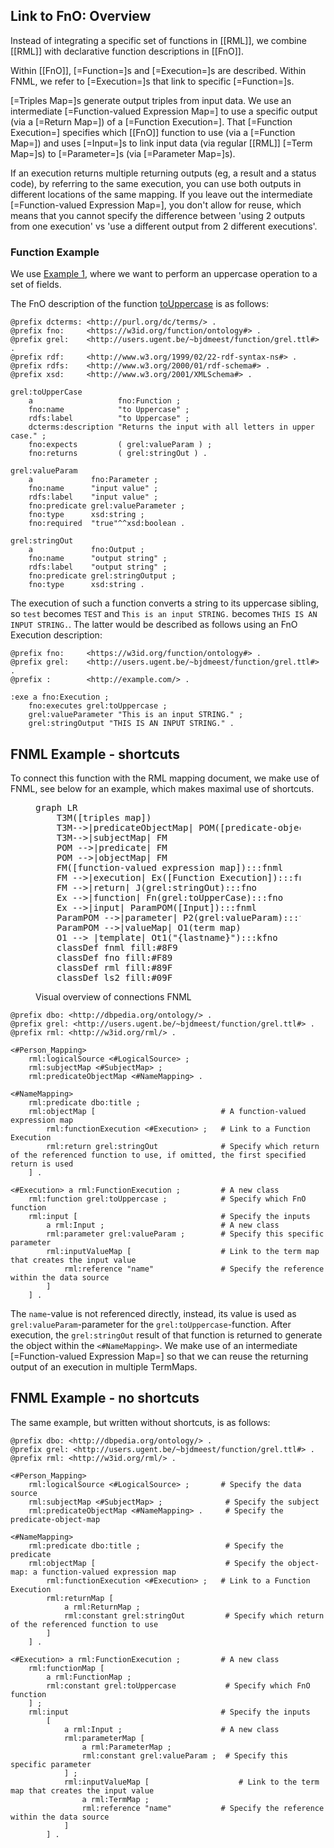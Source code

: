 ## Link to FnO: Overview

Instead of integrating a specific set of functions in [[RML]],
we combine [[RML]] with declarative function descriptions in [[FnO]].

Within [[FnO]], [=Function=]s and [=Execution=]s are described.
Within FNML, we refer to [=Execution=]s that link to specific [=Function=]s.

[=Triples Map=]s generate output triples from input data.
We use an intermediate [=Function-valued Expression Map=] to use a specific output (via a [=Return Map=]) of a [=Function Execution=].
That [=Function Execution=] specifies which [[FnO]] function to use (via a [=Function Map=])
and uses [=Input=]s to link input data (via regular [[RML]] [=Term Map=]s)
to [=Parameter=]s (via [=Parameter Map=]s).

<p class="note" data-format="markdown">
If an execution returns multiple returning outputs (eg, a result and a status code),
by referring to the same execution,
you can use both outputs in different locations of the same mapping.
If you leave out the intermediate [=Function-valued Expression Map=], you don't allow for reuse,
which means that you cannot specify the difference between
'using 2 outputs from one execution' vs 'use a different output from 2 different executions'.
</p>

### Function Example

We use [Example 1](#example-rml-mapping-without-data-transformations),
where we want to perform an uppercase operation to a set of fields.

The FnO description of the function [toUppercase](https://github.com/OpenRefine/OpenRefine/wiki/GREL-String-Functions#touppercasestring-s) is as follows:

```turtle "example": "toUppercase FnO description"
@prefix dcterms: <http://purl.org/dc/terms/> .
@prefix fno:     <https://w3id.org/function/ontology#> .
@prefix grel:    <http://users.ugent.be/~bjdmeest/function/grel.ttl#> .
@prefix rdf:     <http://www.w3.org/1999/02/22-rdf-syntax-ns#> .
@prefix rdfs:    <http://www.w3.org/2000/01/rdf-schema#> .
@prefix xsd:     <http://www.w3.org/2001/XMLSchema#> .

grel:toUpperCase
    a                   fno:Function ;
    fno:name            "to Uppercase" ;
    rdfs:label          "to Uppercase" ;
    dcterms:description "Returns the input with all letters in upper case." ;
    fno:expects         ( grel:valueParam ) ;
    fno:returns         ( grel:stringOut ) .

grel:valueParam
    a             fno:Parameter ;
    fno:name      "input value" ;
    rdfs:label    "input value" ;
    fno:predicate grel:valueParameter ;
    fno:type      xsd:string ;
    fno:required  "true"^^xsd:boolean .

grel:stringOut
    a             fno:Output ;
    fno:name      "output string" ;
    rdfs:label    "output string" ;
    fno:predicate grel:stringOutput ;
    fno:type      xsd:string .

```

The execution of such a function converts a string to its uppercase sibling,
so `test` becomes `TEST` and `This is an input STRING.` becomes `THIS IS AN INPUT STRING.`.
The latter would be described as follows using an FnO Execution description:

```turtle "example": "toUppercase FnO execution description"
@prefix fno:     <https://w3id.org/function/ontology#> .
@prefix grel:    <http://users.ugent.be/~bjdmeest/function/grel.ttl#> .
@prefix :        <http://example.com/> .

:exe a fno:Execution ;
    fno:executes grel:toUppercase ;
    grel:valueParameter "This is an input STRING." ;
    grel:stringOutput "THIS IS AN INPUT STRING." .
```

## FNML Example - shortcuts

To connect this function with the RML mapping document, we make use of FNML, see below for an example, which makes maximal use of shortcuts.

<figure>
<pre class="mermaid nohighlight override" style="width: 100%">
graph LR
    T3M([triples map])
    T3M-->|predicateObjectMap| POM([predicate-object map])
    T3M-->|subjectMap| FM
    POM -->|predicate| FM
    POM -->|objectMap| FM
    FM([function-valued expression map]):::fnml
    FM -->|execution| Ex([Function Execution]):::fnml
    FM -->|return| J(grel:stringOut):::fno
    Ex -->|function| Fn(grel:toUpperCase):::fno
    Ex -->|input| ParamPOM([Input]):::fnml
    ParamPOM -->|parameter| P2(grel:valueParam):::fno
    ParamPOM -->|valueMap| O1(term map)
    O1 --> |template| Ot1("{lastname}"):::kfno
    classDef fnml fill:#8F9
    classDef fno fill:#F89
    classDef rml fill:#89F
    classDef ls2 fill:#09F
</pre>
<figcaption>Visual overview of connections FNML</figcaption>
</figure>

```turtle "example": "using toUppercase in an RML mapping"
@prefix dbo: <http://dbpedia.org/ontology/> .
@prefix grel: <http://users.ugent.be/~bjdmeest/function/grel.ttl#> .
@prefix rml: <http://w3id.org/rml/> .

<#Person_Mapping>
    rml:logicalSource <#LogicalSource> ;
    rml:subjectMap <#SubjectMap> ;
    rml:predicateObjectMap <#NameMapping> .

<#NameMapping>
    rml:predicate dbo:title ;
    rml:objectMap [                            # A function-valued expression map
        rml:functionExecution <#Execution> ;   # Link to a Function Execution
        rml:return grel:stringOut              # Specify which return of the referenced function to use, if omitted, the first specified return is used
    ] .

<#Execution> a rml:FunctionExecution ;         # A new class
    rml:function grel:toUppercase ;            # Specify which FnO function
    rml:input [                                # Specify the inputs
        a rml:Input ;                          # A new class
        rml:parameter grel:valueParam ;        # Specify this specific parameter
        rml:inputValueMap [                    # Link to the term map that creates the input value
            rml:reference "name"               # Specify the reference within the data source
        ]
    ] .
```

The `name`-value is not referenced directly,
instead, its value is used as `grel:valueParam`-parameter
for the `grel:toUppercase`-function.
After execution, the `grel:stringOut` result of that function is returned to generate the object
within the `<#NameMapping>`.
We make use of an intermediate [=Function-valued Expression Map=] so that we can reuse the returning output of an execution in multiple TermMaps.

## FNML Example - no shortcuts

The same example, but written without shortcuts, is as follows:

```turtle "example": "using toUppercase in an RML mapping without shortcuts"
@prefix dbo: <http://dbpedia.org/ontology/> .
@prefix grel: <http://users.ugent.be/~bjdmeest/function/grel.ttl#> .
@prefix rml: <http://w3id.org/rml/> .

<#Person_Mapping>
    rml:logicalSource <#LogicalSource> ;       # Specify the data source
    rml:subjectMap <#SubjectMap> ;              # Specify the subject
    rml:predicateObjectMap <#NameMapping> .     # Specify the predicate-object-map

<#NameMapping>
    rml:predicate dbo:title ;                   # Specify the predicate
    rml:objectMap [                             # Specify the object-map: a function-valued expression map
        rml:functionExecution <#Execution> ;   # Link to a Function Execution
        rml:returnMap [
            a rml:ReturnMap ;
            rml:constant grel:stringOut         # Specify which return of the referenced function to use
        ]
    ] .

<#Execution> a rml:FunctionExecution ;         # A new class
    rml:functionMap [
        a rml:FunctionMap ;
        rml:constant grel:toUppercase           # Specify which FnO function
    ] ;
    rml:input                                  # Specify the inputs
        [
            a rml:Input ;                      # A new class
            rml:parameterMap [
                a rml:ParameterMap ;
                rml:constant grel:valueParam ;  # Specify this specific parameter
            ] ;
            rml:inputValueMap [                    # Link to the term map that creates the input value
                a rml:TermMap ;
                rml:reference "name"           # Specify the reference within the data source
            ]
        ] .
```
